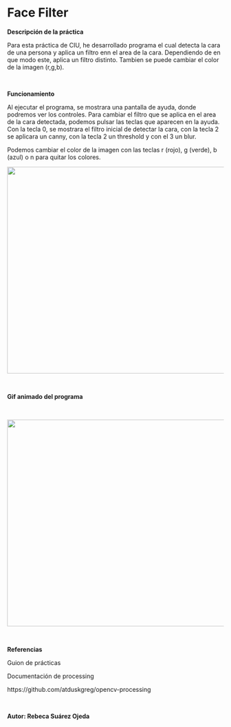 # Face Filter

<p><b> Descripción de la práctica </b></p>

Para esta práctica de CIU, he desarrollado programa el cual detecta la cara de una persona y aplica un filtro enn el area de la cara. Dependiendo de en que modo este, aplica un filtro distinto. Tambien se puede cambiar el color de la imagen (r,g,b). 

<br>
<p><b> Funcionamiento </b></p>
Al ejecutar el programa, se mostrara una pantalla de ayuda, donde podremos ver los controles. Para cambiar el filtro que se aplica en el area de la cara detectada, podemos pulsar las teclas que aparecen en la ayuda. Con la tecla 0, se mostrara el filtro inicial de detectar la cara, con la tecla 2 se aplicara un canny, con la tecla 2 un threshold y con el 3 un blur.

Podemos cambiar el color de la imagen con las teclas r (rojo), g (verde), b (azul) o n para quitar los colores.
<br>
<p align="center">
  <img width="640" height="480" src="https://user-images.githubusercontent.com/72138219/159565438-7a35e9c9-5db9-49a3-8b46-2befb35ee6e8.PNG">
</p>
<br>

<p><b> Gif animado del programa </b></p>
<br>
<p align="center">
  <img width="640" height="480" src="https://user-images.githubusercontent.com/72138219/159565438-7a35e9c9-5db9-49a3-8b46-2befb35ee6e8.PNG">
</p>
<br>

<p><b> Referencias </b></p>
<p>Guion de prácticas</p>
<p>Documentación de processing</p>
<p>https://github.com/atduskgreg/opencv-processing</p>
<br>
<p><b> Autor: Rebeca Suárez Ojeda </b></p>
